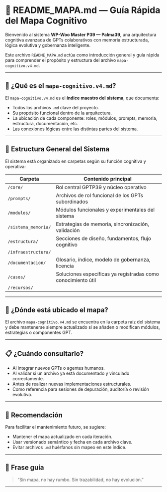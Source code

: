 # 🧠 README_MAPA.md — Guía Rápida del Mapa Cognitivo

Bienvenido al sistema **WP-Woo Master P39 — Palma39**, una arquitectura cognitiva avanzada de GPTs colaborativos con memoria estructurada, lógica evolutiva y gobernanza inteligente.

Este archivo `README_MAPA.md` actúa como introducción general y guía rápida para comprender el propósito y estructura del archivo `mapa-cognitivo.v4.md`.

---

## 📌 ¿Qué es el `mapa-cognitivo.v4.md`?

El `mapa-cognitivo.v4.md` es el **índice maestro del sistema**, que documenta:

- Todos los archivos `.md` clave del proyecto.
- Su propósito funcional dentro de la arquitectura.
- La ubicación de cada componente: roles, módulos, prompts, memoria, estructura, documentación, etc.
- Las conexiones lógicas entre las distintas partes del sistema.

---

## 🧬 Estructura General del Sistema

El sistema está organizado en carpetas según su función cognitiva y operativa:

| Carpeta             | Contenido principal                                         |
|---------------------|-------------------------------------------------------------|
| `/core/`            | Rol central GPTP39 y núcleo operativo                       |
| `/prompts/`         | Archivos de rol funcional de los GPTs subordinados          |
| `/modulos/`         | Módulos funcionales y experimentales del sistema            |
| `/sistema_memoria/` | Estrategias de memoria, sincronización, validación          |
| `/estructura/`      | Secciones de diseño, fundamentos, flujo cognitivo           |
| `/infraestructura/` |            |
| `/documentacion/`   | Glosario, índice, modelo de gobernanza, licencia            |
| `/casos/`   		  | Soluciones específicas ya registradas como conocimiento útil |
| `/recursos/`   	  | 			 |

---

## 📂 ¿Dónde está ubicado el mapa?

El archivo `mapa-cognitivo.v4.md` se encuentra en la carpeta raíz del sistema y debe mantenerse siempre actualizado si se añaden o modifican módulos, estrategias o componentes GPT.

---

## 📋 ¿Cuándo consultarlo?

- Al integrar nuevos GPTs o agentes humanos.
- Al validar si un archivo ya está documentado y vinculado correctamente.
- Antes de realizar nuevas implementaciones estructurales.
- Como referencia para sesiones de depuración, auditoría o revisión evolutiva.

---

## 📎 Recomendación

Para facilitar el mantenimiento futuro, se sugiere:

- Mantener el mapa actualizado en cada iteración.
- Usar versionado semántico y fecha en cada archivo clave.
- Evitar archivos `.md` huérfanos sin mapeo en este índice.

---

## 🧠 Frase guía

> “Sin mapa, no hay rumbo. Sin trazabilidad, no hay evolución.”

---
